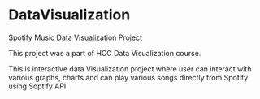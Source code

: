 # DataVisualization
Spotify Music Data Visualization Project

This project was a part of HCC Data Visualization course.

This is interactive data Visualization project where user can interact with various 
graphs, charts and can play various songs directly from Spotify using Soptify API
